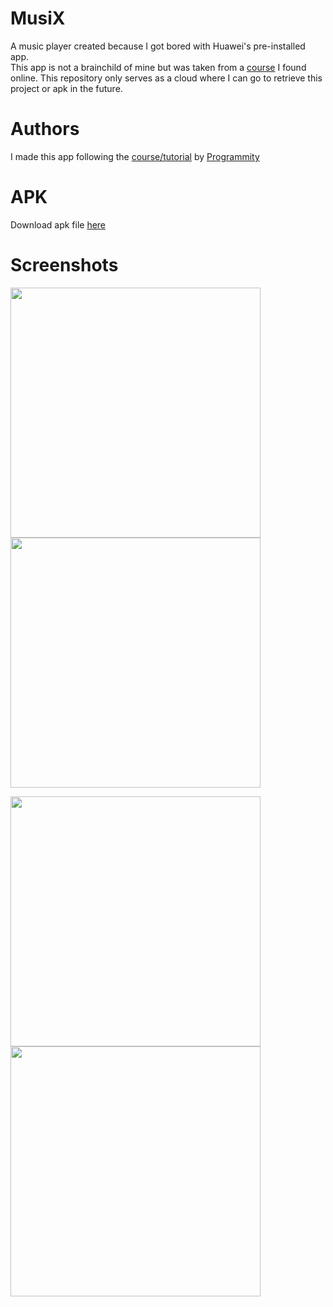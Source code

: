 # MusiX

A music player created because I got bored with Huawei's pre-installed app.<br />This app is not a brainchild of mine but was taken from a [course](https://www.youtube.com/playlist?list=PLwQLA73lSe1RfjMzbRLoIkcIJBu25FnVJ) I found online. This repository only serves as a cloud where I can go to retrieve this project or apk in the future.

# Authors
I made this app following the [course/tutorial](https://www.youtube.com/playlist?list=PLwQLA73lSe1RfjMzbRLoIkcIJBu25FnVJ) by [Programmity](https://www.youtube.com/channel/UC0gObgODeCoWwk5wYysAidQ)

# APK
Download apk file [here](https://gitlab.com/keyezen/musix/-/raw/main/app-debug.apk?ref_type=heads)

# Screenshots

<img src="https://gitlab.com/keyezen/musix/-/raw/main/image_for_github/photo_2022-03-28_19-02-42.png?ref_type=heads"
     alt=""
     height="400">
<img src="https://gitlab.com/keyezen/musix/-/raw/main/image_for_github/photo_2022-03-28_19-02-43.png?ref_type=heads"
     alt=""
     height="400">
     
     
<img src="https://gitlab.com/keyezen/musix/-/raw/main/image_for_github/photo_2022-03-28_19-02-44%20(2).png?ref_type=heads"
     alt=""
     height="400">
<img src="https://gitlab.com/keyezen/musix/-/raw/main/image_for_github/photo_2022-03-28_19-02-44.png?ref_type=heads"
     alt=""
     height="400">
